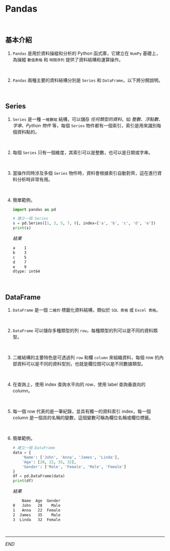 # Pandas

<br>

## 基本介紹

1. `Pandas` 是用於資料操縱和分析的 Python 函式庫，它建立在 `NumPy` 基礎上，為操縱 `數值表格` 和 `時間序列` 提供了資料結構和運算操作。

<br>

2. `Pandas` 兩種主要的資料結構分別是 `Series` 和 `DataFrame`，以下將分開說明。

<br>

## Series

1. `Series` 是一種 `一維數組` 結構，可以儲存 _任何類型的資料_，如 _整數、浮點數、字串、Python 物件_ 等，每個 `Series` 物件都有一個索引，索引是用來識別每個資料點的。

<br>

2. 每個 `Series` 只有一個維度，其索引可以是整數，也可以是日期或字串。

<br>

3. 當操作同時涉及多個 `Series` 物件時，資料會根據索引自動對齊，這在進行資料分析時非常有用。

<br>

4. 簡單範例。

    ```python
    import pandas as pd

    # 建立一個 Series
    s = pd.Series([1, 3, 5, 7, 9], index=['a', 'b', 'c', 'd', 'e'])
    print(s)
    ```
    _結果_
    ```bash
    a    1
    b    3
    c    5
    d    7
    e    9
    dtype: int64
    ```

<br>

## DataFrame

1. `DataFrame` 是一個 `二維的` 標籤化資料結構，類似於 `SQL 表格` 或 `Excel 表格`。

<br>

2. `DataFrame` 可以儲存多種類型的列 `row`，每種類型的列可以是不同的資料類型。

<br>

3. 二維結構的主要特色是可透過列 `row` 和欄 `column` 來組織資料，每個 row 的內部資料可以是不同的資料型別，也就是欄位間可以是不同數據類型。

<br>

4. 在查詢上，使用 index 查詢水平向的 row、使用 label 查詢垂直向的 column。

<br>

5. 每一個 row 代表的是一筆紀錄，並具有獨一的資料索引 index，每一個 column 是一個具的名稱的變數，這個變數可稱為欄位名稱或欄位標籤。

<br>

6. 簡單範例。

    ```python
    # 建立一個 DataFrame
    data = {
        'Name': ['John', 'Anna', 'James', 'Linda'],
        'Age': [28, 22, 35, 32],
        'Gender': ['Male', 'Female', 'Male', 'Female']
    }
    df = pd.DataFrame(data)
    print(df)
    ```
    _結果_
    ```bash
        Name  Age  Gender
    0   John   28    Male
    1   Anna   22  Female
    2  James   35    Male
    3  Linda   32  Female
    ```

<br>

___

_END_